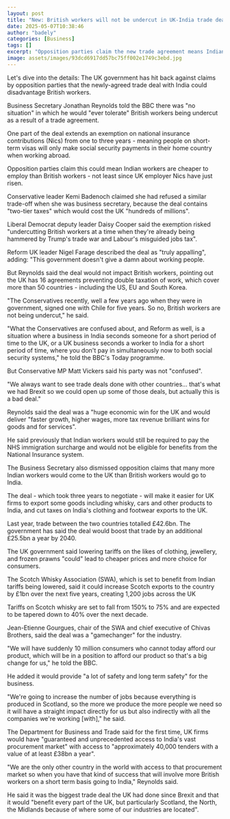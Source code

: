 ```yaml
---
layout: post
title: "New: British workers will not be undercut in UK-India trade deal, government says"
date: 2025-05-07T10:38:46
author: "badely"
categories: [Business]
tags: []
excerpt: "Opposition parties claim the new trade agreement means Indian workers will be cheaper for employers to hire."
image: assets/images/93dcd6917dd57bc75ff002e1749c3ebd.jpg
---
```


Let's dive into the details: The UK government has hit back against claims by opposition parties that the newly-agreed trade deal with India could disadvantage British workers.

Business Secretary Jonathan Reynolds told the BBC there was "no situation" in which he would "ever tolerate" British workers being undercut as a result of a trade agreement. 

One part of the deal extends an exemption on national insurance contributions (Nics) from one to three years - meaning people on short-term visas will only make social security payments in their home country when working abroad.

Opposition parties claim this could mean Indian workers are cheaper to employ than British workers - not least since UK employer Nics have just risen.

Conservative leader Kemi Badenoch claimed she had refused a similar trade-off when she was business secretary, because the deal contains "two-tier taxes" which would cost the UK "hundreds of millions".

Liberal Democrat deputy leader Daisy Cooper said the exemption risked "undercutting British workers at a time when they're already being hammered by Trump's trade war and Labour's misguided jobs tax".

Reform UK leader Nigel Farage described the deal as "truly appalling", adding: "This government doesn't give a damn about working people.

But Reynolds said the deal would not impact British workers, pointing out the UK has 16 agreements preventing double taxation of work, which cover more than 50 countries - including the US, EU and South Korea.

"The Conservatives recently, well a few years ago when they were in government, signed one with Chile for five years. So no, British workers are not being undercut," he said.

"What the Conservatives are confused about, and Reform as well, is a situation where a business in India seconds someone for a short period of time to the UK, or a UK business seconds a worker to India for a short period of time, where you don't pay in simultaneously now to both social security systems," he told the BBC's Today programme.

But Conservative MP Matt Vickers said his party was not "confused".

"We always want to see trade deals done with other countries… that's what we had Brexit so we could open up some of those deals, but actually this is a bad deal."

Reynolds said the deal was a "huge economic win for the UK and would deliver "faster growth, higher wages, more tax revenue brilliant wins for goods and for services".

He said previously that Indian workers would still be required to pay the NHS immigration surcharge and would not be eligible for benefits from the National Insurance system.

The Business Secretary also dismissed opposition claims that many more Indian workers would come to the UK than British workers would go to India. 

The deal - which took three years to negotiate - will make it easier for UK firms to export some goods including whisky, cars and other products to India, and cut taxes on India's clothing and footwear exports to the UK.

Last year, trade between the two countries totalled £42.6bn. The government has said the deal would boost that trade by an additional £25.5bn a year by 2040.

The UK government said lowering tariffs on the likes of clothing, jewellery, and frozen prawns "could" lead to cheaper prices and more choice for consumers.

The Scotch Whisky Association (SWA), which is set to benefit from Indian tariffs being lowered, said it could increase Scotch exports to the country by £1bn over the next five years, creating 1,200 jobs across the UK

Tariffs on Scotch whisky are set to fall from 150% to 75% and are expected to be tapered down to 40% over the next decade.

Jean-Etienne Gourgues, chair of the SWA and chief executive of Chivas Brothers, said the deal was a "gamechanger" for the industry.

"We will have suddenly 10 million consumers who cannot today afford our product, which will be in a position to afford our product so that's a big change for us," he told the BBC. 

He added it would provide "a lot of safety and long term safety" for the business.

"We're going to increase the number of jobs because everything is produced in Scotland, so the more we produce the more people we need so it will have a straight impact directly for us but also indirectly with all the companies we're working [with]," he said.

The Department for Business and Trade said for the first time, UK firms would have "guaranteed and unprecedented access to India's vast procurement market" with access to "approximately 40,000 tenders with a value of at least £38bn a year". 

"We are the only other country in the world with access to that procurement market so when you have that kind of success that will involve more British workers on a short term basis going to India," Reynolds said.

He said it was the biggest trade deal the UK had done since Brexit and that it would "benefit every part of the UK, but particularly Scotland, the North, the Midlands because of where some of our industries are located".

